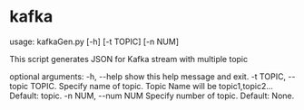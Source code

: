 # kafka

usage: kafkaGen.py [-h] [-t TOPIC] [-n NUM]

This script generates JSON for Kafka stream with multiple topic

optional arguments:
  -h, --help            show this help message and exit. 
  -t TOPIC, --topic TOPIC. 
                        Specify name of topic. Topic Name will be topic1,topic2...  
                        Default: topic. 
  -n NUM, --num NUM     Specify number of topic. Default: None. 
